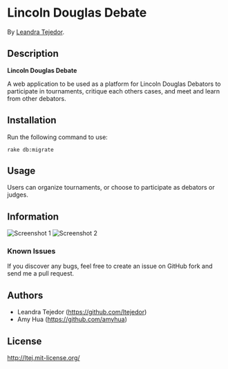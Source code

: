 # Lincoln Douglas Debate
<!-- If you'd like to use a logo instead uncomment this code and remove the text above this line

  ![Logo](URL to logo img file goes here)

-->

By [Leandra Tejedor](https://github.com/ltejedor).


## Description
**Lincoln Douglas Debate**

A web application to be used as a platform for Lincoln Douglas Debators to participate in tournaments, critique each others cases, and meet and learn from other debators.

## Installation

Run the following command to use:

```console
rake db:migrate
```

## Usage


Users can organize tournaments, or choose to participate as debators or judges.



## Information

![Screenshot 1](http://i.imgur.com/92EaAs9.png)
![Screenshot 2](http://i.imgur.com/0j1Hkvk.png)


### Known Issues

If you discover any bugs, feel free to create an issue on GitHub fork and
send me a pull request.


## Authors

* Leandra Tejedor (https://github.com/ltejedor)
* Amy Hua (https://github.com/amyhua)


## License

http://ltej.mit-license.org/
